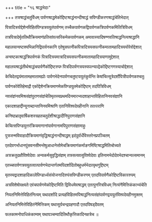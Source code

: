 +++
title = "१६ श्राद्धभेदाः"

+++
तत्रश्राद्धंचतुर्विधम् पार्वणश्राद्धमेकोद्दिष्टश्राद्धंनान्दीश्राद्धं सपिण्डीकरणश्राद्धंचेतिभेदात्

पित्रादित्रयोद्देशेनविहितंपिण्डत्रययुतंपार्वणम्‌ तच्चैकपार्वणकद्विपार्वणकत्रिपार्वणकमितित्रिविधम्

तत्रपित्रादेर्मृततिथौक्रियमाणंप्रतिसांवत्सरिकमेकपार्वणकम्‌ अमावास्यादिषण्णवतिश्राद्धनित्यश्राद्धानि

महालयान्वष्टक्यभिन्नानिद्विपार्वनकानि एतेषुसपत्‍नीकपित्रादित्रयसपत्‍नीकमातामहादित्रययोरेवोद्देशात्

अन्वष्टकाश्राद्धंत्रिपार्वणकं पित्रादित्रयमात्रादित्रयसपत्‍नीकमातामहादित्रयाणामुद्देशात्

महालयश्राद्धंतीर्थश्राद्धंचपार्वणैकोद्दिष्टरुपम्‍ पित्रदिपार्वणत्रयस्यपत्‍न्याद्येकोद्दिष्टगणस्याचोद्देशात्

केचिदेतद्वयंमातामहमातामह्योः पार्वणभेदेनपार्वणचतुष्टययुतंकुर्वन्ति केषांचित्सूत्रेदर्शोपित्रीपार्वणकश्चतुः

पार्वणकोवेतिहेमाद्रौ एकोद्देशेनक्रियमाणमेकपिण्डयुतमेकोद्दिष्टम् तदपित्रिविधम्

नवसंज्ञंनवमिश्रसंज्ञंपुराणसंज्ञंचेतिमृतस्यप्रथमदिनमारभ्यदशाहान्तविहितानिनवसंज्ञानि

एकादशाहाद्दीन्यूनाब्दान्तानिनवमिश्राणि एतानिविश्वदेवहीनानि ततःपराणि

कनिष्ठभ्रातृवार्षिकशस्त्रहतचतुर्दशीश्राद्धादीनिपुराणसंज्ञानि

केचित्सपिण्डयुत्तरंक्रियमाणानांपार्वणानामपिपुराणसंज्ञामाहुः

पुत्रजन्मविवाहादौक्रियमाणंवृद्धिश्राद्धंनान्दीश्राद्धम् इदंपूर्वार्धेविस्तरेनप्रपञ्चितम्

एतदेवगर्भाधानपुंसवनसीमन्तेषुआधानेसोमेचक्रियमाणंकर्माङगमिष्टिश्राद्धमितिचोच्यते

अत्रक्रतुदक्षौविश्वेदेवाः अन्यकर्मसुवृद्धिसंज्ञम् तत्रसत्यवसुविश्वेदेवाः इतिनामभेदोदेवभेदश्चान्यत्समानम्

एतच्चपार्वणत्रययुतत्वात्पार्वणभेदान्तर्गतमपिदर्शादितोबहुधर्मभेदात्पृथगुद्दिष्टम्

मृतस्यद्वादशाहादिकालेपिण्डार्ध्यसंयोजनादिरुपंसपिण्डीकरणम्‌ एतदपिपार्वणैकोद्दिष्टविकाररुपम्

अत्रविशेषोवक्ष्यते एवंचपार्वणमेकोद्दिष्टमिति द्विविधमेवश्राद्धम् एतत्पुनस्त्रिविधम् नित्यंनैमित्तिकंकाभ्यंचेति

नियतनिमित्तेविहितंनित्यम् यथादर्शादि प्रत्यहंविहितमपिश्राद्धंनित्यसंज्ञंपार्वणद्वययुतंविश्वदेवहीनमुक्तम्

अनियतनिमित्तेविहितंनैमित्तिकम्‌ यथासूर्यचन्द्रग्रहणादौ एतदपिषड्‌दैवतम्

फलकामनोपाधिकंकाम्यम् यथापञ्चम्यादितिथौकृत्तिकादिनक्षत्रेच ॥
